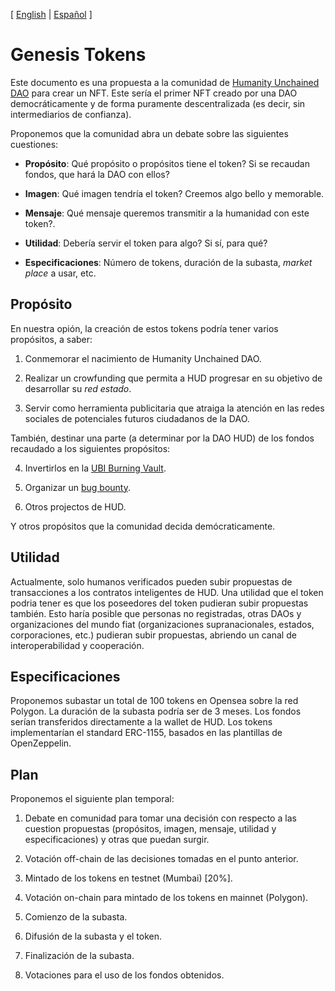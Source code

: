 [ [English](README.md) | [Español](README_ES.md) ]

# Genesis Tokens

Este documento es una propuesta a la comunidad de [Humanity Unchained DAO](https://humanityunchained.org) para crear un NFT. Este sería el primer NFT creado por una DAO democráticamente y de forma puramente descentralizada (es decir, sin intermediarios de confianza).

Proponemos que la comunidad abra un debate sobre las siguientes cuestiones:

- **Propósito**: Qué propósito o propósitos tiene el token? Si se recaudan fondos, que hará la DAO con ellos?

- **Imagen**: Qué imagen tendría el token? Creemos algo bello y memorable.

- **Mensaje**: Qué mensaje queremos transmitir a la humanidad con este token?. 

- **Utilidad**: Debería servir el token para algo? Si sí, para qué?

- **Especificaciones**: Número de tokens, duración de la subasta, *market place* a usar, etc.


## Propósito

En nuestra opión, la creación de estos tokens podría tener varios propósitos, a saber:

1. Conmemorar el nacimiento de Humanity Unchained DAO.

2. Realizar un crowfunding que permita a HUD progresar en su objetivo de desarrollar su *red estado*.

3. Servir como herramienta publicitaria que atraiga la atención en las redes sociales de potenciales futuros ciudadanos de la DAO.

También, destinar una parte (a determinar por la DAO HUD) de los fondos recaudado a los siguientes propósitos:

4. Invertirlos en la [UBI Burning Vault](http://app.democracy.earth/).

5. Organizar un [bug bounty](https://en.wikipedia.org/wiki/Bug_bounty_program).

6. Otros projectos de HUD.

Y otros propósitos que la comunidad decida demócraticamente.


## Utilidad

Actualmente, solo humanos verificados pueden subir propuestas de transacciones a los contratos inteligentes de HUD. Una utilidad que el token podria tener es que los poseedores del token pudieran subir propuestas también. Esto haría posible que personas no registradas, otras DAOs y organizaciones del mundo fiat (organizaciones supranacionales, estados, corporaciones, etc.) pudieran subir propuestas, abriendo un canal de interoperabilidad y cooperación.


## Especificaciones

Proponemos subastar un total de 100 tokens en Opensea sobre la red Polygon. La duración de la subasta podría ser de 3 meses. Los fondos serían transferidos directamente a la wallet de HUD. Los tokens implementarían el standard ERC-1155, basados en las plantillas de OpenZeppelin.


## Plan

Proponemos el siguiente plan temporal:

1. Debate en comunidad para tomar una decisión con respecto a las cuestion propuestas (propósitos, imagen, mensaje, utilidad y especificaciones) y otras que puedan surgir.

2. Votación off-chain de las decisiones tomadas en el punto anterior.

3. Mintado de los tokens en testnet (Mumbai) [20%].

4. Votación on-chain para mintado de los tokens en mainnet (Polygon).

5. Comienzo de la subasta.

6. Difusión de la subasta y el token.

7. Finalización de la subasta.

8. Votaciones para el uso de los fondos obtenidos.

